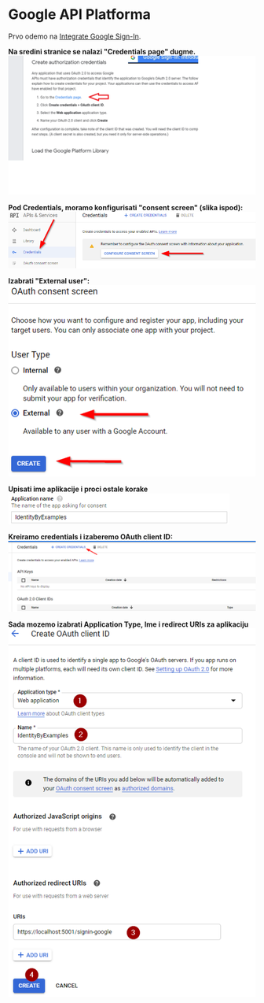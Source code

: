 # Google API Platforma

Prvo odemo na [Integrate Google Sign-In](https://developers.google.com/identity/sign-in/web/sign-in#before_you_begin).

**Na sredini stranice se nalazi "Credentials page" dugme.**
![Slika](Images/GoogleSingInPage.png)

**Pod Credentials, moramo konfigurisati "consent screen" (slika ispod):**
![Slika1](Images/Consent-Google.png) 

**Izabrati "External user":**
![Slika1](Images/Consent-user-type.png)

**Upisati ime aplikacije i proci ostale korake**
![Slika1](Images/App-name.png)

**Kreiramo credentials i izaberemo OAuth client ID:**
![Slika1](Images/Navigation-to-credentials-page.png)

**Sada mozemo izabrati Application Type, Ime i redirect URIs za aplikaciju**
![Slika1](Images/OAuth-Client-ID-Configuration.png)
